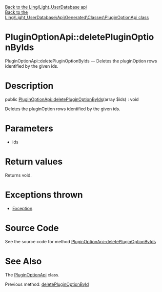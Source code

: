[Back to the Ling/Light_UserDatabase api](https://github.com/lingtalfi/Light_UserDatabase/blob/master/doc/api/Ling/Light_UserDatabase.md)<br>
[Back to the Ling\Light_UserDatabase\Api\Generated\Classes\PluginOptionApi class](https://github.com/lingtalfi/Light_UserDatabase/blob/master/doc/api/Ling/Light_UserDatabase/Api/Generated/Classes/PluginOptionApi.md)


PluginOptionApi::deletePluginOptionByIds
================



PluginOptionApi::deletePluginOptionByIds — Deletes the pluginOption rows identified by the given ids.




Description
================


public [PluginOptionApi::deletePluginOptionByIds](https://github.com/lingtalfi/Light_UserDatabase/blob/master/doc/api/Ling/Light_UserDatabase/Api/Generated/Classes/PluginOptionApi/deletePluginOptionByIds.md)(array $ids) : void




Deletes the pluginOption rows identified by the given ids.




Parameters
================


- ids

    


Return values
================

Returns void.


Exceptions thrown
================

- [Exception](http://php.net/manual/en/class.exception.php).&nbsp;







Source Code
===========
See the source code for method [PluginOptionApi::deletePluginOptionByIds](https://github.com/lingtalfi/Light_UserDatabase/blob/master/Api/Generated/Classes/PluginOptionApi.php#L345-L348)


See Also
================

The [PluginOptionApi](https://github.com/lingtalfi/Light_UserDatabase/blob/master/doc/api/Ling/Light_UserDatabase/Api/Generated/Classes/PluginOptionApi.md) class.

Previous method: [deletePluginOptionById](https://github.com/lingtalfi/Light_UserDatabase/blob/master/doc/api/Ling/Light_UserDatabase/Api/Generated/Classes/PluginOptionApi/deletePluginOptionById.md)<br>


